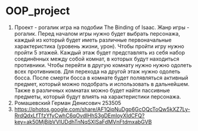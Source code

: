 # OOP_project
1) Проект - рогалик игра на подобии The Binding of Isaac. Жанр игры - рогалик. Перед началом игры нужно будет выбрать персонажа, каждый из который будет иметь различные первоначальные характеристика (уровень жизни, урон). Чтобы пройти игру нужно пройти 5 этажей. Каждый этаж будет представлять из себя набор соединённых между собой комнат, в которых будут находиться противники. Чтобы перейти в другую комнату нужно нужно одолеть всех противников. Для перехода на другой этаж нужно одолеть босса. После смерти босса в комнате будет полявляться активный предмет, который можно подобрать и использовать в дальнейшем. Также в различных комнатах можно будет найти пассивные предметы, который будут влиять на характеристики персонажа.
2) Ромашевский Герман Денисович 253505
3) https://photos.google.com/share/AF1QipNuDgp6GcOQcToQw5kXZ7Ly-RrdQdxLfTfzYfyCwhC6qOvdIHhS3gDEmIoyXIdCFQ?key=ak50MjBibVVlUDdhTnNqSXlSaFdMVnFtdmxabGVB


